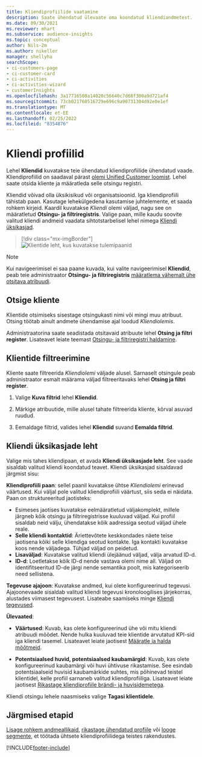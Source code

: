 ```yaml
---
title: Kliendiprofiilide vaatamine
description: Saate ühendatud ülevaate oma koondatud kliendiandmetest.
ms.date: 09/30/2021
ms.reviewer: mhart
ms.subservice: audience-insights
ms.topic: conceptual
author: Nils-2m
ms.author: nikeller
manager: shellyha
searchScope:
- ci-customers-page
- ci-customer-card
- ci-activities
- ci-activities-wizard
- customerInsights
ms.openlocfilehash: 3a17716508a14020c56640c7d68f300a9d721af4
ms.sourcegitcommit: 73cb021760516729e696c9a90731304d92e0e1ef
ms.translationtype: MT
ms.contentlocale: et-EE
ms.lasthandoff: 02/25/2022
ms.locfileid: "8354876"
---
```

# <a name="customer-profiles"></a>Kliendi profiilid

Lehel **Kliendid** kuvatakse teie ühendatud kliendiprofiilide ühendatud vaade. Kliendiprofiilid on saadaval pärast [olemi Unified Customer loomist](data-unification.md). Lehel saate otsida kliente ja määratleda selle otsingu registri.

Kliendid võivad olla üksikisikud või organisatsioonid. Iga kliendiprofiili tähistab paan. Kasutage lehekülgedena kasutamise juhtelemente, et saada rohkem kirjeid. Kaardil kuvatakse *Kliendi* olemi väljad, nagu see on määratletud **Otsingu- ja filtriregistris**. Valige paan, mille kaudu soovite valitud kliendi andmeid vaadata sihtotstarbelisel lehel nimega [Kliendi üksikasjad](customer-profiles.md#customer-details-page).

> [!div class="mx-imgBorder"] 
> ![Klientide leht, kus kuvatakse tulemipaanid](media/customers-page-result-tiles-B2C.png "Klientide leht, kus kuvatakse tulemipaanid")

> [!NOTE]
> Kui navigeerimisel ei saa paane kuvada, kui valite navigeerimisel **Kliendid**, peab teie administraator **Otsingu- ja filtriregistris** [määratlema vähemalt ühe otsitava atribuudi](search-filter-index.md).

## <a name="search-for-customers"></a>Otsige kliente

Klientide otsimiseks sisestage otsingukasti nimi või mingi muu atribuut. Otsing töötab ainult andmete ühendamise ajal loodud _Kliendiolemis_.

Administraatorina saate seadistada otsitavaid atribuute lehel **Otsing ja filtri register**. Lisateavet leiate teemast [Otsingu- ja filtriregistri haldamine](search-filter-index.md).

## <a name="filter-customers"></a>Klientide filtreerimine

Kliente saate filtreerida _Kliendiolemi_ väljade alusel. Sarnaselt otsingule peab administraator esmalt määrama väljad filtreeritavaks lehel **Otsing ja filtri register**.

1. Valige **Kuva filtrid** lehel **Kliendid**.

1. Märkige atribuutide, mille alusel tahate filtreerida kliente, kõrval asuvad ruudud.

1. Eemaldage filtrid, valides lehel **Kliendid** suvand **Eemalda filtrid**.

## <a name="customer-details-page"></a>Kliendi üksikasjade leht

Valige mis tahes kliendipaan, et avada **Kliendi üksikasjade leht**. See vaade sisaldab valitud kliendi koondatud teavet. Kliendi üksikasjad sisaldavad järgmist sisu:

**Kliendiprofiili paan**: sellel paanil kuvatakse ühtse _Kliendiolemi_ erinevad väärtused. Kui väljal pole valitud kliendiprofiili väärtust, siis seda ei näidata. Paan on struktureeritud jaotisteks:  
  - Esimeses jaotises kuvatakse eelmääratletud väljakomplekt, millele järgneb kõik otsingu ja filtriregistrisse kuuluvad väljad. Kui profiil sisaldab neid välju, ühendatakse kõik aadressiga seotud väljad ühele reale. 
  - **Selle kliendi kontaktid**: Äriettevõtete keskkondades näete teise jaotisena kõiki selle kliendiga seotud kontakte. Iga kontakti kuvatakse koos nende väljadega. Tühjad väljad on peidetud.
  - **Lisaväljad**: Kuvatakse valitud kliendi ülejäänud väljad, välja arvatud ID-d. 
  - **ID-d**: Loetletakse kõik ID-d nende vastava olemi nime all. Väljad on identifitseeritud ID-de järgi nende semantika poolt, mis kategoriseerib need sellistena.

**Tegevuse ajajoon**: Kuvatakse andmed, kui olete konfigureerinud tegevusi. Ajajoonevaade sisaldab valitud kliendi tegevusi kronoloogilises järjekorras, alustades viimasest tegevusest. Lisateabe saamiseks minge [Kliendi tegevused](activities.md).

**Ülevaated**:  
  - **Väärtused**: Kuvab, kas olete konfigureerinud ühe või mitu kliendi atribuudi mõõdet. Nende hulka kuuluvad teie klientide arvutatud KPI-sid iga kliendi tasemel. Lisateavet leiate jaotisest [Määratle ja halda mõõtmeid](measures.md).

  - **Potentsiaalsed huvid, potentsiaalsed kaubamärgid**: Kuvab, kas olete konfigureerinud kaubamärgi või huvi ühtivuse rikastamise. See esindab potentsiaalseid huvisid kaubamärkide suhtes, mis põhinevad teistel klientidel, kelle profiil sarnaneb valitud kliendiprofiiliga. Lisateavet leiate jaotisest [Rikastage kliendiprofiile brändi- ja huvisidemetega](enrichment-microsoft.md).

Kliendi otsingu lehele naasmiseks valige **Tagasi klientidele**.

## <a name="next-steps"></a>Järgmised etapid

[Lisage rohkem andmeallikaid](data-sources.md), [rikastage ühendatud profiile](enrichment-hub.md) või [looge segmente](segments.md), et töötada ühtsete kliendiprofiilidega teistes rakendustes.


[!INCLUDE[footer-include](../includes/footer-banner.md)]
